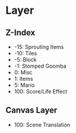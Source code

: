 # Layer

## Z-Index

* -15: Sprouting Items
* -10: Tiles
* -5: Block
* -1: Stomped Goomba
* 0: Misc
* 1: Items
* 5: Mario
* 100: Score/Life Effect

## Canvas Layer

* 100: Scene Translation
